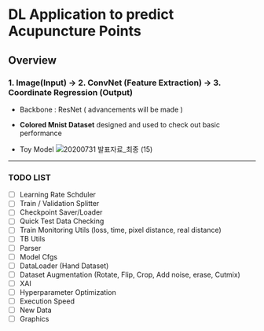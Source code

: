 # DL Application to predict Acupuncture Points 
## Overview
### 1. Image(Input) &rarr; 2. ConvNet (Feature Extraction) &rarr; 3. Coordinate Regression (Output)
- Backbone : ResNet ( advancements will be made  )
- **Colored Mnist Dataset** designed and used to check out basic performance

- Toy Model
![20200731 발표자료_최종 (15)](https://user-images.githubusercontent.com/63584973/89733880-7703b200-da93-11ea-8d2b-1b78dadedfcf.png)

---
### TODO LIST
- [ ] Learning Rate Schduler
- [ ] Train / Validation Splitter
- [ ] Checkpoint Saver/Loader
- [ ] Quick Test Data Checking 
- [ ] Train Monitoring Utils (loss, time, pixel distance, real distance)
- [ ] TB Utils
- [ ] Parser
- [ ] Model Cfgs
- [ ] DataLoader (Hand Dataset)
- [ ] Dataset Augmentation (Rotate, Flip, Crop, Add noise, erase, Cutmix)
- [ ] XAI
- [ ] Hyperparameter Optimization 
- [ ] Execution Speed 
- [ ] New Data 
- [ ] Graphics 

